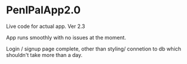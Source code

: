 # PenlPalApp2.0
Live code for actual app. Ver 2.3

App runs smoothly with no issues at the moment. 

Login / signup page complete, other than styling/ connetion to db which shouldn't take more than a day.
